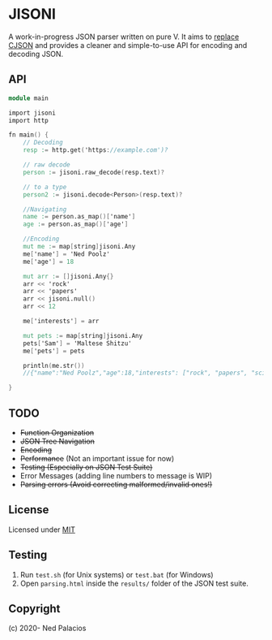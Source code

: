 # JISONI
A work-in-progress JSON parser written on pure V. It aims to [replace CJSON](https://github.com/vlang/v/issues/309) and provides a cleaner and simple-to-use API for encoding and decoding JSON.

## API
```v
module main

import jisoni
import http

fn main() {
    // Decoding
    resp := http.get('https://example.com')?

    // raw decode
    person := jisoni.raw_decode(resp.text)?

    // to a type
    person2 := jisoni.decode<Person>(resp.text)?

    //Navigating
    name := person.as_map()['name']
    age := person.as_map()['age']

    //Encoding
    mut me := map[string]jisoni.Any
    me['name'] = 'Ned Poolz'
    me['age'] = 18

    mut arr := []jisoni.Any{}
    arr << 'rock'
    arr << 'papers'
    arr << jisoni.null()
    arr << 12

    me['interests'] = arr

    mut pets := map[string]jisoni.Any
    pets['Sam'] = 'Maltese Shitzu' 
    me['pets'] = pets

    println(me.str())
    //{"name":"Ned Poolz","age":18,"interests": ["rock", "papers", "scissors"],"pets":{"Sam":"Maltese"}}

}
```

## TODO
- ~~Function Organization~~
- ~~JSON Tree Navigation~~
- ~~Encoding~~
- ~~Performance~~ (Not an important issue for now) 
- ~~Testing (Especially on JSON Test Suite)~~
- Error Messages (adding line numbers to message is WIP)
- ~~Parsing errors (Avoid correcting malformed/invalid ones!)~~

## License
Licensed under [MIT](LICENSE)

## Testing
1. Run `test.sh` (for Unix systems) or `test.bat` (for Windows)
2. Open `parsing.html` inside the `results/` folder of the JSON test suite. 

## Copyright
(c) 2020- Ned Palacios